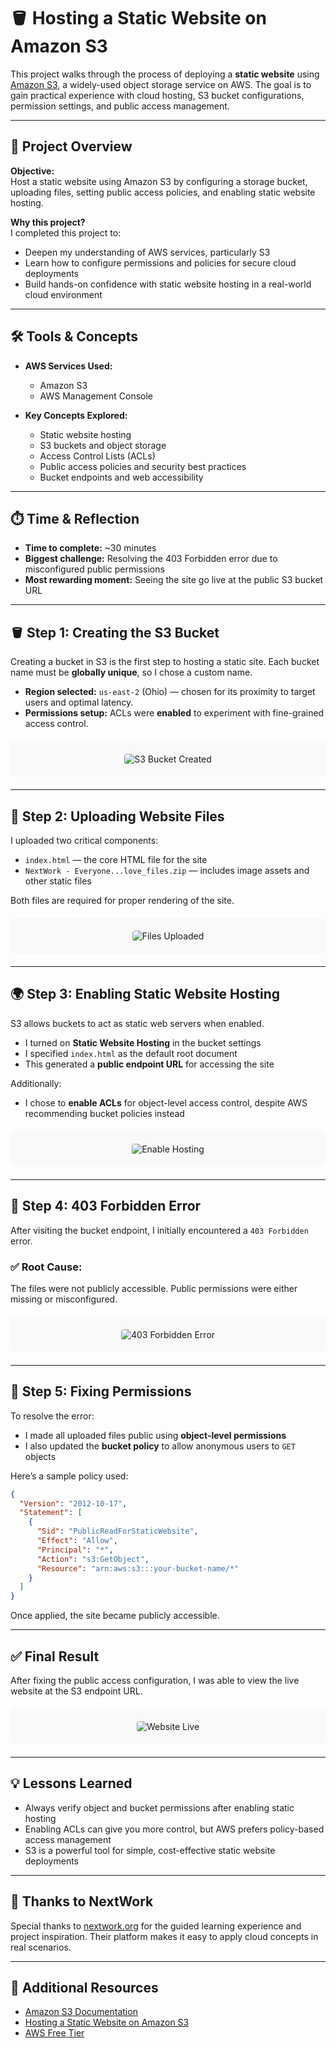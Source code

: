 
# 🪣 Hosting a Static Website on Amazon S3

This project walks through the process of deploying a **static website** using [Amazon S3](https://aws.amazon.com/s3/), a widely-used object storage service on AWS. The goal is to gain practical experience with cloud hosting, S3 bucket configurations, permission settings, and public access management.

---

## 📌 Project Overview

**Objective:**  
Host a static website using Amazon S3 by configuring a storage bucket, uploading files, setting public access policies, and enabling static website hosting.

**Why this project?**  
I completed this project to:
- Deepen my understanding of AWS services, particularly S3
- Learn how to configure permissions and policies for secure cloud deployments
- Build hands-on confidence with static website hosting in a real-world cloud environment

---

## 🛠️ Tools & Concepts

- **AWS Services Used:**  
  - Amazon S3  
  - AWS Management Console

- **Key Concepts Explored:**  
  - Static website hosting  
  - S3 buckets and object storage  
  - Access Control Lists (ACLs)  
  - Public access policies and security best practices  
  - Bucket endpoints and web accessibility  

---

## ⏱️ Time & Reflection

- **Time to complete:** ~30 minutes  
- **Biggest challenge:** Resolving the 403 Forbidden error due to misconfigured public permissions  
- **Most rewarding moment:** Seeing the site go live at the public S3 bucket URL

---

## 🪣 Step 1: Creating the S3 Bucket

Creating a bucket in S3 is the first step to hosting a static site. Each bucket name must be **globally unique**, so I chose a custom name.

- **Region selected:** `us-east-2` (Ohio) — chosen for its proximity to target users and optimal latency.
- **Permissions setup:** ACLs were **enabled** to experiment with fine-grained access control.


<div style="background-color: #f9f9f9; padding: 20px; border-radius: 8px; text-align: center; margin: 20px 0;">
  <img src="./screenshot-1.png" alt="S3 Bucket Created" style="max-width: 100%; border-radius: 4px;" />
</div>


---

## 📁 Step 2: Uploading Website Files

I uploaded two critical components:
- `index.html` — the core HTML file for the site
- `NextWork - Everyone...love_files.zip` — includes image assets and other static files

Both files are required for proper rendering of the site.


<div style="background-color: #f9f9f9; padding: 20px; border-radius: 8px; text-align: center; margin: 20px 0;">
  <img src="./screenshot-2.png" alt="Files Uploaded" style="max-width: 100%; border-radius: 4px;" />
</div>


---

## 🌍 Step 3: Enabling Static Website Hosting

S3 allows buckets to act as static web servers when enabled.

- I turned on **Static Website Hosting** in the bucket settings
- I specified `index.html` as the default root document
- This generated a **public endpoint URL** for accessing the site

Additionally:
- I chose to **enable ACLs** for object-level access control, despite AWS recommending bucket policies instead


<div style="background-color: #f9f9f9; padding: 20px; border-radius: 8px; text-align: center; margin: 20px 0;">
  <img src="./screenshot-3.png" alt="Enable Hosting" style="max-width: 100%; border-radius: 4px;" />
</div>


---

## 🚫 Step 4: 403 Forbidden Error

After visiting the bucket endpoint, I initially encountered a `403 Forbidden` error.

### ✅ Root Cause:
The files were not publicly accessible. Public permissions were either missing or misconfigured.


<div style="background-color: #f9f9f9; padding: 20px; border-radius: 8px; text-align: center; margin: 20px 0;">
  <img src="./screenshot-4.png" alt="403 Forbidden Error" style="max-width: 100%; border-radius: 4px;" />
</div>


---

## 🔐 Step 5: Fixing Permissions

To resolve the error:
- I made all uploaded files public using **object-level permissions**
- I also updated the **bucket policy** to allow anonymous users to `GET` objects

Here’s a sample policy used:

```json
{
  "Version": "2012-10-17",
  "Statement": [
    {
      "Sid": "PublicReadForStaticWebsite",
      "Effect": "Allow",
      "Principal": "*",
      "Action": "s3:GetObject",
      "Resource": "arn:aws:s3:::your-bucket-name/*"
    }
  ]
}
```

Once applied, the site became publicly accessible.

---

## ✅ Final Result

After fixing the public access configuration, I was able to view the live website at the S3 endpoint URL.


<div style="background-color: #f9f9f9; padding: 20px; border-radius: 8px; text-align: center; margin: 20px 0;">
  <img src="./screenshot-5.png" alt="Website Live" style="max-width: 100%; border-radius: 4px;" />
</div>


---

## 💡 Lessons Learned

- Always verify object and bucket permissions after enabling static hosting
- Enabling ACLs can give you more control, but AWS prefers policy-based access management
- S3 is a powerful tool for simple, cost-effective static website deployments

---

## 🙌 Thanks to NextWork

Special thanks to [nextwork.org](https://nextwork.org) for the guided learning experience and project inspiration. Their platform makes it easy to apply cloud concepts in real scenarios.

---

## 📎 Additional Resources

- [Amazon S3 Documentation](https://docs.aws.amazon.com/s3/index.html)
- [Hosting a Static Website on Amazon S3](https://docs.aws.amazon.com/AmazonS3/latest/userguide/WebsiteHosting.html)
- [AWS Free Tier](https://aws.amazon.com/free/)

